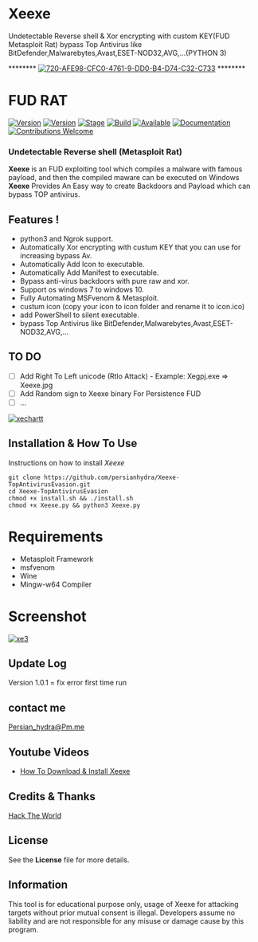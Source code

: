# Xeexe 
 Undetectable Reverse shell & Xor encrypting with custom KEY(FUD Metasploit Rat) bypass Top Antivirus like   BitDefender,Malwarebytes,Avast,ESET-NOD32,AVG,...(PYTHON 3)

******** <a href="https://imgbb.com/"><img src="https://i.ibb.co/PctQn6D/720-AFE98-CFC0-4761-9-DD0-B4-D74-C32-C733.jpg" alt="720-AFE98-CFC0-4761-9-DD0-B4-D74-C32-C733" border="0"></a> ********

# FUD RAT 

[![Version](https://img.shields.io/badge/Xeexe-1.0.1-brightgreen.svg?maxAge=259200)]()
[![Version](https://img.shields.io/badge/Codename-BlackHat-red.svg?maxAge=259200)]()
[![Stage](https://img.shields.io/badge/Release-Stable-brightgreen.svg)]()
[![Build](https://img.shields.io/badge/Supported_OS-Linux-orange.svg)]()
[![Available](https://img.shields.io/badge/Available-KaliLinux-orange.svg?maxAge=259200)]()
[![Documentation](https://img.shields.io/badge/PERSIAN-HYDRA-red.svg?maxAge=259200)]()
[![Contributions Welcome](https://img.shields.io/badge/Type-FUD-blue.svg?style=flat)]()

###  Undetectable Reverse shell (Metasploit Rat) 

**Xeexe** is an FUD exploiting tool which compiles a malware with famous payload, and then the compiled maware can be executed on Windows **Xeexe** Provides An Easy way to create Backdoors and Payload which can bypass TOP antivirus.
 ## Features !
- python3 and Ngrok support.
- Automatically Xor encrypting with custum KEY that you can use for increasing bypass Av.
- Automatically Add Icon to executable.
- Automatically Add Manifest to executable.
- Bypass anti-virus backdoors with pure raw and xor.
- Support os windows 7 to windows 10.
- Fully Automating MSFvenom & Metasploit.
- custum icon (copy your icon to icon folder and rename it to icon.ico)
- add PowerShell to silent executable.
- bypass Top Antivirus like BitDefender,Malwarebytes,Avast,ESET-NOD32,AVG,...

## TO DO
  - [ ] Add Right To Left unicode (Rtlo Attack) - Example: Xegpj.exe => Xeexe.jpg 
  - [ ] Add Random sign to Xeexe binary For Persistence FUD
  - [ ] ...

<a href="https://ibb.co/DpSD505"><img src="https://i.ibb.co/5FfWBbB/xechartt.jpg" alt="xechartt" border="0"></a>

## Installation & How To Use
 Instructions on how to install *Xeexe*

 ```
git clone https://github.com/persianhydra/Xeexe-TopAntivirusEvasion.git
cd Xeexe-TopAntivirusEvasion
chmod +x install.sh && ./install.sh
chmod +x Xeexe.py && python3 Xeexe.py

```
# Requirements
- Metasploit Framework
- msfvenom
- Wine
- Mingw-w64 Compiler

# Screenshot
<a href="https://ibb.co/fVRsCgJ"><img src="https://i.ibb.co/ymTr892/xe3.jpg" alt="xe3" border="0"></a><br />


## Update Log
Version 1.0.1 = fix error first time run 


## contact me

 Persian_hydra@Pm.me

 
 
## Youtube Videos 

  - [How To Download & Install Xeexe]()
 

 

## Credits & Thanks

  [Hack The World](https://github.com/stormshadow07/HackTheWorld/)



## License

  See the **License** file for more details.





## Information

 This tool is for educational purpose only, usage of Xeexe for attacking targets without prior mutual consent is illegal.
 Developers assume no liability and are not responsible for any misuse or damage cause by this program.

